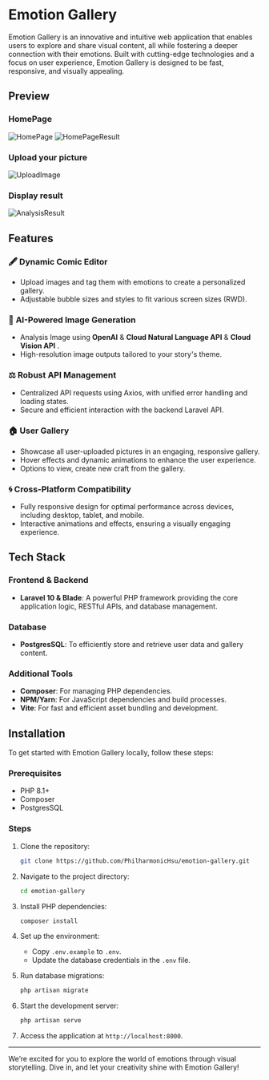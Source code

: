 # Emotion Gallery

Emotion Gallery is an innovative and intuitive web application that enables users to explore and share visual content, all while fostering a deeper connection with their emotions. Built with cutting-edge technologies and a focus on user experience, Emotion Gallery is designed to be fast, responsive, and visually appealing.

## Preview

### HomePage
![HomePage](assets/HomePage.png)
![HomePageResult](assets/HomePageResult.png)

### Upload your picture
![UploadImage](assets/UploadImage.png)

### Display result
![AnalysisResult](assets/AnalysisResult.png)

## Features

### 🖋️ **Dynamic Comic Editor**
- Upload images and tag them with emotions to create a personalized gallery.
- Adjustable bubble sizes and styles to fit various screen sizes (RWD).

### 🎨 **AI-Powered Image Generation**
- Analysis Image using **OpenAI** & **Cloud Natural Language API** & **Cloud Vision API** .
- High-resolution image outputs tailored to your story's theme.

### ⚖️ **Robust API Management**
- Centralized API requests using Axios, with unified error handling and loading states.
- Secure and efficient interaction with the backend Laravel API.

### 🏠 **User Gallery**
- Showcase all user-uploaded pictures in an engaging, responsive gallery.
- Hover effects and dynamic animations to enhance the user experience.
- Options to view, create new craft from the gallery.

### 🌀 **Cross-Platform Compatibility**
- Fully responsive design for optimal performance across devices, including desktop, tablet, and mobile.
- Interactive animations and effects, ensuring a visually engaging experience.

## Tech Stack

### Frontend & Backend

- **Laravel 10 & Blade**: A powerful PHP framework providing the core application logic, RESTful APIs, and database management.

### Database

- **PostgresSQL**: To efficiently store and retrieve user data and gallery content.

### Additional Tools

- **Composer**: For managing PHP dependencies.
- **NPM/Yarn**: For JavaScript dependencies and build processes.
- **Vite**: For fast and efficient asset bundling and development.

## Installation

To get started with Emotion Gallery locally, follow these steps:

### Prerequisites

- PHP 8.1+
- Composer
- PostgresSQL

### Steps

1. Clone the repository:

   ```bash
   git clone https://github.com/PhilharmonicHsu/emotion-gallery.git
   ```

2. Navigate to the project directory:

   ```bash
   cd emotion-gallery
   ```

3. Install PHP dependencies:

   ```bash
   composer install
   ```

4. Set up the environment:

    - Copy `.env.example` to `.env`.
    - Update the database credentials in the `.env` file.

5. Run database migrations:

   ```bash
   php artisan migrate
   ```

6. Start the development server:

   ```bash
   php artisan serve
   ```
7. Access the application at `http://localhost:8000`.

---

We’re excited for you to explore the world of emotions through visual storytelling. Dive in, and let your creativity shine with Emotion Gallery!

